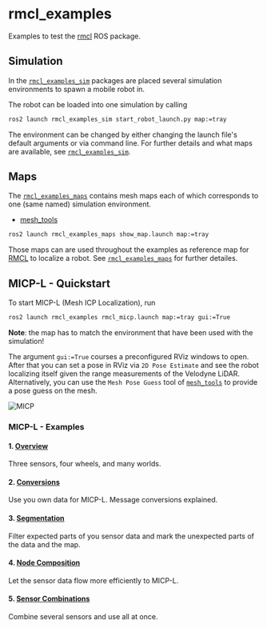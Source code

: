 # rmcl_examples

Examples to test the [rmcl](https://github.com/uos/rmcl) ROS package.

## Simulation

In the [`rmcl_examples_sim`](./rmcl_examples_sim/README.md) packages are placed several simulation environments to spawn a mobile robot in.



The robot can be loaded into one simulation by calling

```bash
ros2 launch rmcl_examples_sim start_robot_launch.py map:=tray
```

The environment can be changed by either changing the launch file's default arguments or via command line. For further details and what maps are available, see [`rmcl_examples_sim`](./rmcl_examples_sim/README.md).

## Maps

The [`rmcl_examples_maps`](./rmcl_examples_maps/README.md) contains mesh maps each of which corresponds to one (same named) simulation environment.

- [mesh_tools](https://github.com/naturerobots/mesh_tools)

```bash
ros2 launch rmcl_examples_maps show_map.launch map:=tray
```

Those maps can are used throughout the examples as reference map for [RMCL](https://github.com/uos/rmcl) to localize a robot. See [`rmcl_examples_maps`](./rmcl_examples_maps/README.md) for further detailes.

## MICP-L - Quickstart

To start MICP-L (Mesh ICP Localization), run

```bash
ros2 launch rmcl_examples rmcl_micp.launch map:=tray gui:=True
```

**Note**: the map has to match the environment that have been used with the simulation!

The argument `gui:=True` courses a preconfigured RViz windows to open.
After that you can set a pose in RViz via `2D Pose Estimate` and see the robot localizing itself given the range measurements of the Velodyne LiDAR. Alternatively, you can use the `Mesh Pose Guess` tool of [`mesh_tools`](https://github.com/naturerobots/mesh_tools) to provide a pose guess on the mesh.

![MICP](.resources/vid/rmcl_micp_1280.gif)


### MICP-L - Examples

#### 1. [Overview](/rmcl_examples_micpl/README.md)

Three sensors, four wheels, and many worlds.

#### 2. [Conversions](/rmcl_examples_conversions/README.md)

Use you own data for MICP-L. Message conversions explained.

#### 3. [Segmentation](/rmcl_examples_micpl_segmentation/README.md)

Filter expected parts of you sensor data and mark the unexpected parts of the data and the map.

#### 4. [Node Composition](/rmcl_examples_micpl_composition/README.md)

Let the sensor data flow more efficiently to MICP-L.

#### 5. [Sensor Combinations](/rmcl_examples_micpl_combinations/README.md)

Combine several sensors and use all at once.